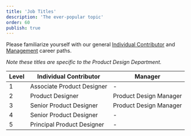 ```yaml
---
title: 'Job Titles'
description: 'The ever-popular topic'
order: 60
publish: true
---
```


Please familiarize yourself with our general [Individual Contributor](.././career-paths/individual-contributor) and [Management](.././career-paths/management) career paths.

_Note these titles are specific to the Product Design Department._

| Level | Individual Contributor     | Manager                |
| ----- | -------------------------- | ---------------------- |
| 1     | Associate Product Designer | -                      |
| 2     | Product Designer           | Product Design Manager |
| 3     | Senior Product Designer    | Product Design Manager |
| 4     | Senior Product Designer    | -                      |
| 5     | Principal Product Designer | -                      |
